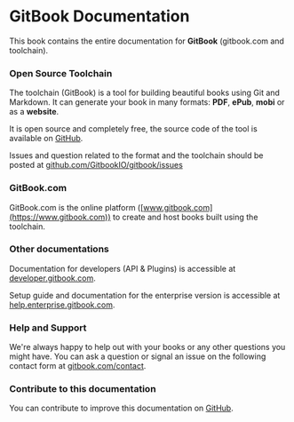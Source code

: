 GitBook Documentation
=============

This book contains the entire documentation for **GitBook** (gitbook.com and toolchain).

### Open Source Toolchain

The toolchain (GitBook) is a tool for building beautiful books using Git and Markdown. It can generate your book in many formats: **PDF**, **ePub**, **mobi** or as a **website**.

It is open source and completely free, the source code of the tool is available on [GitHub](https://github.com/GitbookIO/gitbook).

Issues and question related to the format and the toolchain should be posted at [github.com/GitbookIO/gitbook/issues](https://github.com/GitbookIO/gitbook/issues)

### GitBook.com

GitBook.com is the online platform ([www.gitbook.com](https://www.gitbook.com)) to create and host books built using the toolchain.

### Other documentations

Documentation for developers (API & Plugins) is accessible at [developer.gitbook.com](http://developer.gitbook.com).

Setup guide and documentation for the enterprise version is accessible at [help.enterprise.gitbook.com](http://help.enterprise.gitbook.com).

### Help and Support

We're always happy to help out with your books or any other questions you might have. You can ask a question or signal an issue on the following contact form at [gitbook.com/contact](https://www.gitbook.com/contact).

### Contribute to this documentation

You can contribute to improve this documentation on [GitHub](https://github.com/GitbookIO/documentation).
